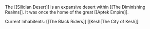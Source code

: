 The [[Silidian Desert]] is an expansive desert within [[The Diminishing Realms]].  It was once the home of the great [[Aptek Empire]].

Current Inhabitents:
[[The Black Riders]]
[[Kesh|The City of Kesh]]
